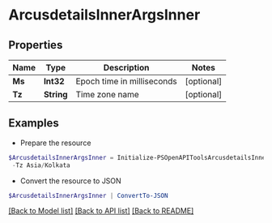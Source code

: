 # ArcusdetailsInnerArgsInner
## Properties

Name | Type | Description | Notes
------------ | ------------- | ------------- | -------------
**Ms** | **Int32** | Epoch time in milliseconds | [optional] 
**Tz** | **String** | Time zone name | [optional] 

## Examples

- Prepare the resource
```powershell
$ArcusdetailsInnerArgsInner = Initialize-PSOpenAPIToolsArcusdetailsInnerArgsInner  -Ms 1599631885 `
 -Tz Asia/Kolkata
```

- Convert the resource to JSON
```powershell
$ArcusdetailsInnerArgsInner | ConvertTo-JSON
```

[[Back to Model list]](../README.md#documentation-for-models) [[Back to API list]](../README.md#documentation-for-api-endpoints) [[Back to README]](../README.md)

